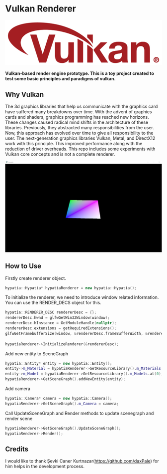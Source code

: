 
# Vulkan Renderer

![](Media/vulkan_logo.png)

**Vulkan-based render engine prototype. This is a toy project created to test some basic principles and paradigms of vulkan.**

## Why Vulkan

The 3d graphics libraries that help us communicate with the graphics card have suffered many breakdowns over time. With the advent of graphics cards and shaders, graphics programming has reached new horizons. These changes caused radical mind shifts in the architecture of these libraries. Previously, they abstracted many responsibilities from the user. Now, this approach has evolved over time to give all responsibility to the user. The next-generation graphics libraries Vulkan, Metal, and DirectX12 work with this principle. This improved performance along with the reduction of driver overheads. This repo includes some experiments with Vulkan core concepts and is not a complete renderer.

![](Media/render.jpg)

## How to Use

Firstly create renderer object. 
```cpp
hypatia::Hypatia* hypatiaRenderer = new hypatia::Hypatia();
```
To initialize the renderer, we need to introduce window related information. You can use the RENDER_DECS object for this.
```cpp
hypatia::RENDERER_DESC rendererDesc = {};
rendererDesc.hwnd = glfwGetWin32Window(window);
rendererDesc.hInstance = GetModuleHandle(nullptr);
rendererDesc.extensions = getRequiredExtensions();
glfwGetFramebufferSize(window, &rendererDesc.frameBufferWidth, &rendererDesc.frameBufferHeight);

hypatiaRenderer->InitializeRenderer(&rendererDesc);
```
Add new entity to SceneGraph
```cpp
hypatia::Entity* entity = new hypatia::Entity();
entity->m_Material = hypatiaRenderer->GetResourceLibrary().m_Materials.at(0);
entity->m_Model = hypatiaRenderer->GetResourceLibrary().m_Models.at(0);
hypatiaRenderer->GetSceneGraph().addNewEntity(entity);
```
Add camera
```cpp
hypatia::Camera* camera = new hypatia::Camera();
hypatiaRenderer->GetSceneGraph().m_Camera = camera;
```

Call UpdateSceneGraph and Render methods to update scenegraph and render scene
```cpp
hypatiaRenderer->GetSceneGraph().UpdateSceneGraph();
hypatiaRenderer->Render();
```

## Credits
I would like to thank Şevki Caner Kurtnazar(https://github.com/daxPale) for him helps in the development process.

